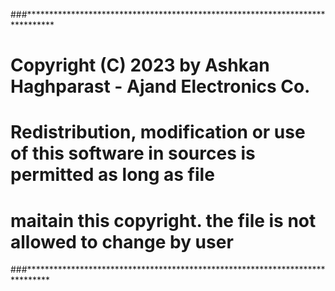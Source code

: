 ###******************************************************************************
# Copyright (C) 2023 by Ashkan Haghparast - Ajand Electronics Co.
#
# Redistribution, modification or use of this software in sources is permitted as long as file
# maitain this copyright. the file is not allowed to change by user
###*****************************************************************************

